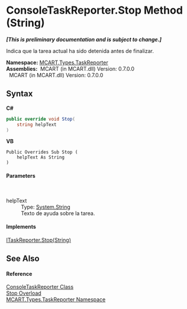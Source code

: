 # ConsoleTaskReporter.Stop Method (String)
 _**\[This is preliminary documentation and is subject to change.\]**_

Indica que la tarea actual ha sido detenida antes de finalizar.

**Namespace:**&nbsp;<a href="256f3901-18cb-eeca-835c-7de778822db3">MCART.Types.TaskReporter</a><br />**Assemblies:**&nbsp;&nbsp;MCART (in MCART.dll) Version: 0.7.0.0<br />&nbsp;&nbsp;MCART (in MCART.dll) Version: 0.7.0.0<br />

## Syntax

**C#**<br />
``` C#
public override void Stop(
	string helpText
)
```

**VB**<br />
``` VB
Public Overrides Sub Stop ( 
	helpText As String
)
```


#### Parameters
&nbsp;<dl><dt>helpText</dt><dd>Type: <a href="http://msdn2.microsoft.com/es-es/library/s1wwdcbf" target="_blank">System.String</a><br />Texto de ayuda sobre la tarea.</dd></dl>

#### Implements
<a href="8ab720ff-1e9f-5f88-ccaf-05b710dd6c46">ITaskReporter.Stop(String)</a><br />

## See Also


#### Reference
<a href="33ab697e-a7c6-ba80-19b2-ef4705632f90">ConsoleTaskReporter Class</a><br /><a href="91551dc0-84f7-ed76-0a2d-ae9214edb536">Stop Overload</a><br /><a href="256f3901-18cb-eeca-835c-7de778822db3">MCART.Types.TaskReporter Namespace</a><br />